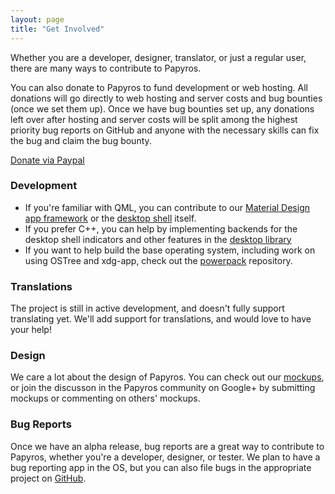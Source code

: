 ```yaml
---
layout: page
title: "Get Involved"
---
```

Whether you are a developer, designer, translator, or just a regular user, there are many ways to
contribute to Papyros.

You can also donate to Papyros to fund development or web hosting. All donations will go directly
to web hosting and server costs and bug bounties (once we set them up). Once we have bug bounties set
up, any donations left over after hosting and server costs will be split among the highest priority
bug reports on GitHub and anyone with the necessary skills can fix the bug and claim the bug bounty.

<paper-button raised class="donate">
    <a href="https://www.paypal.com/cgi-bin/webscr?cmd=_s-xclick&hosted_button_id=SZ4BPY35QFP76">
        Donate via Paypal
    </a>
</paper-button>

<br/>

### Development ###

 * If you're familiar with QML, you can contribute to our
   [Material Design app framework](https://github.com/papyros/qml-material) or the
   [desktop shell](https://github.com/papyros/papyros-shell) itself.
 * If you prefer C++, you can help by implementing backends for the desktop shell indicators and
   other features in the [desktop library](https://github.com/papyros/qml-desktop)
 * If you want to help build the base operating system, including work on using OSTree and xdg-app,
   check out the [powerpack](https://github.com/papyros/powerpack) repository.

### Translations ###

The project is still in active development, and doesn't fully support translating yet. We'll add
support for translations, and would love to have your help!

### Design ###

We care a lot about the design of Papyros. You can check out our [mockups](https://github.com/papyros/mockups),
or join the discusson in the Papyros community on Google+ by submitting mockups or commenting on
others' mockups.

### Bug Reports ###

Once we have an alpha release, bug reports are a great way to contribute to Papyros, whether you're
a developer, designer, or tester. We plan to have a bug reporting app in the OS, but you can also
file bugs in the appropriate project on [GitHub](https://github.com/papyros).
